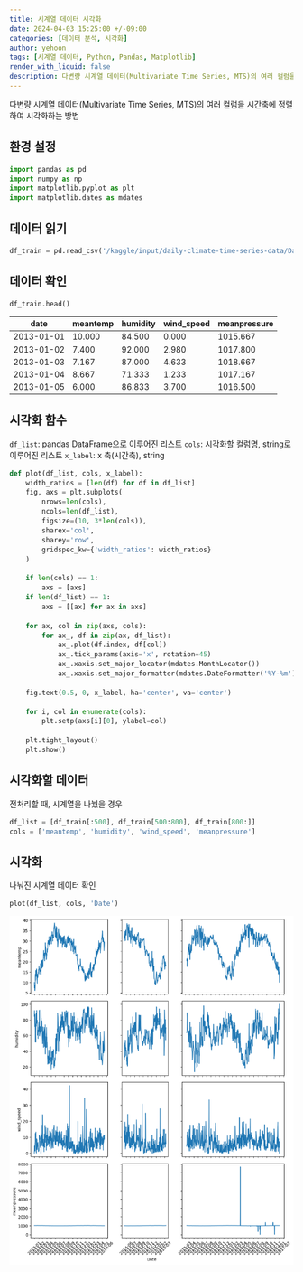 ```yaml
---
title: 시계열 데이터 시각화
date: 2024-04-03 15:25:00 +/-09:00
categories: [데이터 분석, 시각화]
author: yehoon
tags: [시계열 데이터, Python, Pandas, Matplotlib]
render_with_liquid: false
description: 다변량 시계열 데이터(Multivariate Time Series, MTS)의 여러 컬럼을 시간축에 정렬하여 시각화하는 방법
---
```


다변량 시계열 데이터(Multivariate Time Series, MTS)의 여러 컬럼을 시간축에 정렬하여 시각화하는 방법


## 환경 설정
```python
import pandas as pd
import numpy as np
import matplotlib.pyplot as plt
import matplotlib.dates as mdates
```

## 데이터 읽기
```python
df_train = pd.read_csv('/kaggle/input/daily-climate-time-series-data/DailyDelhiClimateTrain.csv', index_col=0, parse_dates=True)
```

## 데이터 확인
```python
df_train.head()
```




| date       | meantemp | humidity | wind_speed | meanpressure |
| ---------- | -------- | -------- | ---------- | ------------ |
| 2013-01-01 | 10.000   | 84.500   | 0.000      | 1015.667     |
| 2013-01-02 | 7.400    | 92.000   | 2.980      | 1017.800     |
| 2013-01-03 | 7.167    | 87.000   | 4.633      | 1018.667     |
| 2013-01-04 | 8.667    | 71.333   | 1.233      | 1017.167     |
| 2013-01-05 | 6.000    | 86.833   | 3.700      | 1016.500     |




## 시각화 함수
`df_list`: pandas DataFrame으로 이루어진 리스트
`cols`: 시각화할 컬럼명, string로 이루어진 리스트
`x_label`: x 축(시간축), string
```python
def plot(df_list, cols, x_label):
    width_ratios = [len(df) for df in df_list]
    fig, axs = plt.subplots(
        nrows=len(cols), 
        ncols=len(df_list),
        figsize=(10, 3*len(cols)), 
        sharex='col',
        sharey='row',
        gridspec_kw={'width_ratios': width_ratios}
    )

    if len(cols) == 1:
        axs = [axs]
    if len(df_list) == 1:
        axs = [[ax] for ax in axs]
        
    for ax, col in zip(axs, cols):
        for ax_, df in zip(ax, df_list):
            ax_.plot(df.index, df[col])
            ax_.tick_params(axis='x', rotation=45)  
            ax_.xaxis.set_major_locator(mdates.MonthLocator())  
            ax_.xaxis.set_major_formatter(mdates.DateFormatter('%Y-%m'))  
    
    fig.text(0.5, 0, x_label, ha='center', va='center')
    
    for i, col in enumerate(cols):
        plt.setp(axs[i][0], ylabel=col)

    plt.tight_layout()
    plt.show()

```

## 시각화할 데이터
전처리할 때, 시계열을 나눴을 경우 
```python
df_list = [df_train[:500], df_train[500:800], df_train[800:]]
cols = ['meantemp', 'humidity', 'wind_speed', 'meanpressure']
```

## 시각화
나눠진 시계열 데이터 확인
```python
plot(df_list, cols, 'Date')
```


    
![png](assets/img/timeseries_visualization.png)
    


